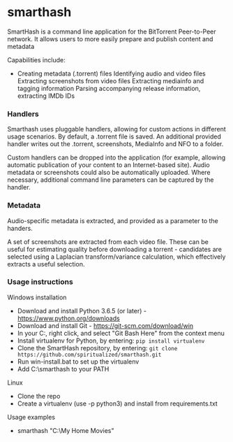 # smarthash
SmartHash is a command line application for the BitTorrent Peer-to-Peer network. It allows users to more easily prepare and publish content and metadata

Capabilities include:
* Creating metadata (.torrent) files
Identifying audio and video files
Extracting screenshots from video files
Extracting mediainfo and tagging information
Parsing accompanying release information, extracting IMDb IDs

### Handlers

Smarthash uses pluggable handlers, allowing for custom actions in different usage scenarios. By default, a .torrent file is saved. An additional provided handler writes out the .torrent, screenshots, MediaInfo and NFO to a folder.

Custom handlers can be dropped into the application (for example, allowing automatic publication of your content to an Internet-based site). Audio metadata or screenshots could also be automatically uploaded. Where necessary, additional command line parameters can be captured by the handler.

### Metadata

Audio-specific metadata is extracted, and provided as a parameter to the handers.

A set of screenshots are extracted from each video file. These can be useful for estimating quality before downloading a torrent - candidates are selected using a Laplacian transform/variance calculation, which effectively extracts a useful selection.

### Usage instructions

Windows installation
* Download and install Python 3.6.5 (or later) - https://www.python.org/downloads
* Download and install Git - https://git-scm.com/download/win
* In your C:\, right click, and select "Git Bash Here" from the context menu
* Install virtualenv for Python, by entering: 
```pip install virtualenv```
* Clone the SmartHash repository, by entering: 
```git clone https://github.com/spiritualized/smarthash.git```
* Run win-install.bat to set up the virtualenv
* Add C:\smarthash to your PATH

Linux
* Clone the repo
* Create a virtualenv (use -p python3) and install from requirements.txt

Usage examples
* smarthash "C:\My Home Movies"